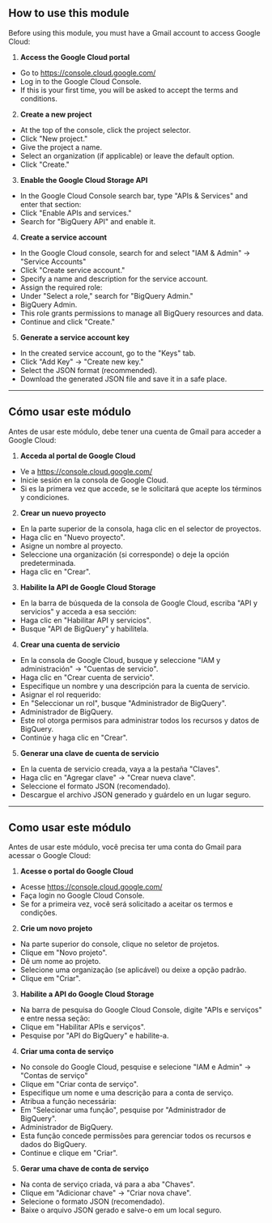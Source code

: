 ## How to use this module

Before using this module, you must have a Gmail account to access Google Cloud:

1. **Access the Google Cloud portal**
- Go to https://console.cloud.google.com/
- Log in to the Google Cloud Console.
- If this is your first time, you will be asked to accept the terms and conditions.

2. **Create a new project**
- At the top of the console, click the project selector.
- Click "New project."
- Give the project a name.
- Select an organization (if applicable) or leave the default option.
- Click "Create."

3. **Enable the Google Cloud Storage API**
- In the Google Cloud Console search bar, type "APIs & Services" and enter that section:
- Click "Enable APIs and services."
- Search for "BigQuery API" and enable it.

4. **Create a service account**

- In the Google Cloud console, search for and select "IAM & Admin" → "Service Accounts"
- Click "Create service account."
- Specify a name and description for the service account.
- Assign the required role:
- Under "Select a role," search for "BigQuery Admin."
- BigQuery Admin.
- This role grants permissions to manage all BigQuery resources and data.
- Continue and click "Create."

5. **Generate a service account key**
- In the created service account, go to the "Keys" tab.
- Click "Add Key" -> "Create new key."
- Select the JSON format (recommended).
- Download the generated JSON file and save it in a safe place.

---
## Cómo usar este módulo

Antes de usar este módulo, debe tener una cuenta de Gmail para acceder a Google Cloud:

1. **Acceda al portal de Google Cloud**
- Ve a https://console.cloud.google.com/
- Inicie sesión en la consola de Google Cloud.
- Si es la primera vez que accede, se le solicitará que acepte los términos y condiciones.

2. **Crear un nuevo proyecto**
- En la parte superior de la consola, haga clic en el selector de proyectos.
- Haga clic en "Nuevo proyecto".
- Asigne un nombre al proyecto.
- Seleccione una organización (si corresponde) o deje la opción predeterminada.
- Haga clic en "Crear".

3. **Habilite la API de Google Cloud Storage**
- En la barra de búsqueda de la consola de Google Cloud, escriba "API y servicios" y acceda a esa sección:
- Haga clic en "Habilitar API y servicios".
- Busque "API de BigQuery" y habilítela.

4. **Crear una cuenta de servicio**

- En la consola de Google Cloud, busque y seleccione "IAM y administración" → "Cuentas de servicio".
- Haga clic en "Crear cuenta de servicio".
- Especifique un nombre y una descripción para la cuenta de servicio.
- Asignar el rol requerido:
- En "Seleccionar un rol", busque "Administrador de BigQuery".
- Administrador de BigQuery.
- Este rol otorga permisos para administrar todos los recursos y datos de BigQuery.
- Continúe y haga clic en "Crear".

5. **Generar una clave de cuenta de servicio**
- En la cuenta de servicio creada, vaya a la pestaña "Claves".
- Haga clic en "Agregar clave" -> "Crear nueva clave".
- Seleccione el formato JSON (recomendado).
- Descargue el archivo JSON generado y guárdelo en un lugar seguro.

---

## Como usar este módulo

Antes de usar este módulo, você precisa ter uma conta do Gmail para acessar o Google Cloud:

1. **Acesse o portal do Google Cloud**
- Acesse https://console.cloud.google.com/
- Faça login no Google Cloud Console.
- Se for a primeira vez, você será solicitado a aceitar os termos e condições.

2. **Crie um novo projeto**
- Na parte superior do console, clique no seletor de projetos.
- Clique em "Novo projeto".
- Dê um nome ao projeto.
- Selecione uma organização (se aplicável) ou deixe a opção padrão.
- Clique em "Criar".

3. **Habilite a API do Google Cloud Storage**
- Na barra de pesquisa do Google Cloud Console, digite "APIs e serviços" e entre nessa seção:
- Clique em "Habilitar APIs e serviços".
- Pesquise por "API do BigQuery" e habilite-a.

4. **Criar uma conta de serviço**

- No console do Google Cloud, pesquise e selecione "IAM e Admin" → "Contas de serviço"
- Clique em "Criar conta de serviço".
- Especifique um nome e uma descrição para a conta de serviço.
- Atribua a função necessária:
- Em "Selecionar uma função", pesquise por "Administrador de BigQuery".
- Administrador de BigQuery.
- Esta função concede permissões para gerenciar todos os recursos e dados do BigQuery.
- Continue e clique em "Criar".

5. **Gerar uma chave de conta de serviço**
- Na conta de serviço criada, vá para a aba "Chaves".
- Clique em "Adicionar chave" -> "Criar nova chave".
- Selecione o formato JSON (recomendado).
- Baixe o arquivo JSON gerado e salve-o em um local seguro.